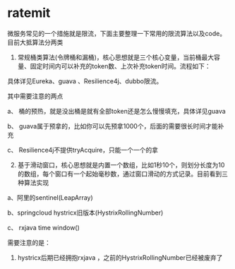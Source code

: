 # ratemit
微服务常见的一个措施就是限流，下面主要整理一下常用的限流算法以及code。目前大抵算法分两类

1. 常规桶类算法(令牌桶和漏桶)，核心思想就是三个核心变量，当前桶最大容量、固定时间内可以补充的token数、上次补充token时间。流程如下：






具体详见Eureka、guava 、Resilience4j、dubbo限流。

其中需要注意的两点

a、 桶的预热，就是没出桶是就有全部token还是怎么慢慢填充，具体详见guava 

b、 guava属于预拿的，比如你可以先预拿1000个，后面的需要很长时间才能补充

c、 Resilience4j不提供tryAcquire，只能一个一个的拿

2. 基于滑动窗口，核心思想就是内置一个数组，比如1秒10个，则划分长度为10的数组，每个窗口有一个起始毫秒数，通过窗口滑动的方式记录。目前看到三种算法实现

a、阿里的sentinel(LeapArray)




b、springcloud hystricx旧版本(HystrixRollingNumber)




c、 rxjava time  window()

需要注意的是：

1. hystricx后期已经拥抱rxjava ，之前的HystrixRollingNumber已经被废弃了
